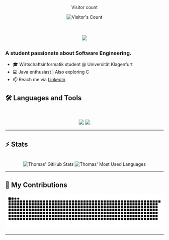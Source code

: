 <div align="center"> 
  <p>Visitor count</p>
  <img src="https://profile-counter.glitch.me/{hoffmann2109}/count.svg" alt="Visitor's Count" />
</div>

<h1 align="center">
    <img src="https://readme-typing-svg.herokuapp.com/?font=Inter&size=48&center=true&vCenter=true&width=500&height=70&color=4493F8&duration=4000&lines=Hi+There!+👋;+II'm+Thomas+Hoffmann!;" />
</h1>

### A student passionate about Software Engineering.
- 🎓 Wirtschaftsinformatik student @ Universität Klagenfurt  
- 💻 Java enthusiast | Also exploring C   
- 📫 Reach me via [LinkedIn](https://www.linkedin.com/in/hoffmann-thomas/)

## 🛠️ Languages and Tools

<br>

<p align="center">
  <img src="https://skillicons.dev/icons?i=java,cs,cpp,bash,c,html,css,ts" />
  
  <img src="https://skillicons.dev/icons?i=linux,arch,arduino,docker,git,postgresql,latex,mint,obsidian,spring,vim" />
</p>

<hr>

## ⚡️ Stats
<br>

<div align=center>
  <img width=390 src="https://github-readme-stats.vercel.app/api?username=hoffmann2109&theme=transparent&count_private=true&show_icons=true&rank_icon=github&locale=en" alt="Thomas' GitHub Stats" />
  <img width=325 src="https://github-readme-stats.vercel.app/api/top-langs?username=hoffmann2109&theme=transparent&cache_seconds=30&layout=donut&hide=css,makefile,cmake&langs_count=5&border_radius=10&show_icons=true&locale=en" alt="Thomas' Most Used Languages" />
</div>

<hr>

## 🐍 My Contributions

<div align="center">
  <picture>
    <source media="(prefers-color-scheme: dark)" srcset="https://raw.githubusercontent.com/hoffmann2109/hoffmann2109/output/github-contribution-grid-snake-dark.svg" />
    <source media="(prefers-color-scheme: light)" srcset="https://raw.githubusercontent.com/hoffmann2109/hoffmann2109/output/github-contribution-grid-snake.svg" />
    <img alt="github-snake" src="https://raw.githubusercontent.com/hoffmann2109/hoffmann2109/output/github-contribution-grid-snake.svg" />
  </picture>
</div>

<hr>

<!--
**hoffmann2109/hoffmann2109** is a ✨ _special_ ✨ repository because its `README.md` (this file) appears on your GitHub profile.

Here are some ideas to get you started:

- 🔭 I’m currently working on ...
- 🌱 I’m currently learning ...
- 👯 I’m looking to collaborate on ...
- 🤔 I’m looking for help with ...
- 💬 Ask me about ...
- 📫 How to reach me: ...
- 😄 Pronouns: ...
- ⚡ Fun fact: ...
-->
